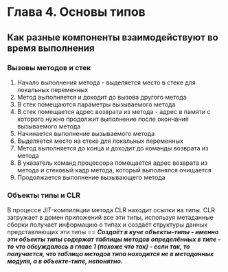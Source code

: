 # Глава 4. Основы типов

## Как разные компоненты взаимодействуют во время выполнения

### Вызовы методов и стек

1. Начало выполнения метода - выделяется место в стеке для локальных переменных
2. Метод выполняется и доходит до вызова другого метода
3. В стек помещаются параметры вызываемого метода
4. В стек помещается адрес возврата из метода - адрес в памяти с которого нужно продолжит выполнение после окончания вызываемого метода
5. Начинается выполнение вызываемого метода
6. Выделяется место на стеке для локальных переменных
7. Метод выполняется до конца и доходит до команды возврата из метода
8. В указатель команд процессора помещается адрес возврата из метода и стековый кадр метода, который выполнялся очищается
9. Продолжается выполнение вызывающего метода

### Объекты типы и CLR

В процессе JIT-компиляции метода CLR находит ссылки на типы. CLR загружает в домен приложений все эти типы, используя метаданные сборки получает информацию о типах и создаёт структуры данных представляющих эти типы == _**Создаёт в куче объекты-типы - именно эти объекты типы содержат таблицы методов определённых в типе - то что обсуждалось в главе 1 \(похоже что так\) - если так, то получается, что таблица методов типа находится не в метаданных модуля, а в объекте-типе, непонятно.**_

